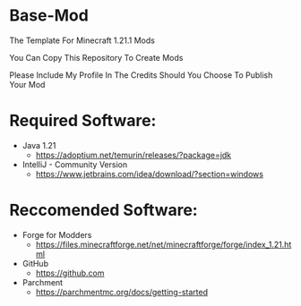 # Base-Mod
The Template For Minecraft 1.21.1 Mods

You Can Copy This Repository To Create Mods

Please Include My Profile In The Credits Should You Choose To Publish Your Mod

# Required Software:
- Java 1.21
  - https://adoptium.net/temurin/releases/?package=jdk
- IntelliJ - Community Version
  - https://www.jetbrains.com/idea/download/?section=windows

# Reccomended Software:
- Forge for Modders
  - https://files.minecraftforge.net/net/minecraftforge/forge/index_1.21.html
- GitHub
  - https://github.com
- Parchment
  - https://parchmentmc.org/docs/getting-started
